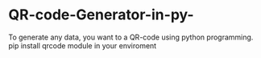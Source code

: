 # QR-code-Generator-in-py-
To generate any data, you want to a QR-code using python programming.
pip install qrcode module in your enviroment
